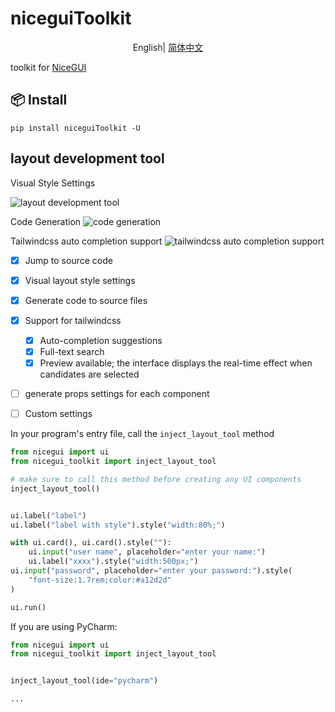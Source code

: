 # niceguiToolkit

<div align="center">

English| [简体中文](./README.zh-CN.md)

</div>

toolkit for [NiceGUI](https://github.com/zauberzeug/nicegui)

## 📦 Install

```
pip install niceguiToolkit -U
```

## layout development tool

Visual Style Settings

![layout development tool](./asset/layout_dev_tool.gif)

Code Generation
![code generation](./asset/code_gen.gif)

Tailwindcss auto completion support
![tailwindcss auto completion support](./asset/tailwindcss_auto_completion.gif)

- [x] Jump to source code
- [x] Visual layout style settings
- [x] Generate code to source files
- [x] Support for tailwindcss
  - [x] Auto-completion suggestions
  - [x] Full-text search
  - [x] Preview available; the interface displays the real-time effect when candidates are selected
- [ ] generate props settings for each component
- [ ] Custom settings


In your program's entry file, call the `inject_layout_tool` method
```python
from nicegui import ui
from nicegui_toolkit import inject_layout_tool

# make sure to call this method before creating any UI components
inject_layout_tool()


ui.label("label")
ui.label("label with style").style("width:80%;")

with ui.card(), ui.card().style(""):
    ui.input("user name", placeholder="enter your name:")
    ui.label("xxxx").style("width:500px;")
ui.input("password", placeholder="enter your password:").style(
    "font-size:1.7rem;color:#a12d2d"
)

ui.run()

```

If you are using PyCharm:
```python
from nicegui import ui
from nicegui_toolkit import inject_layout_tool


inject_layout_tool(ide="pycharm")

...

```

